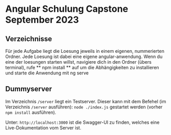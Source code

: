 # Angular Schulung Capstone September 2023

## Verzeichnisse

Für jede Aufgabe liegt die Loesung jeweils in einem eigenen, nummerierten Ordner. Jede Loesung ist dabei eine eigene angular-anwendung. Wenn du eine der loesungen starten willst, navigiere dich in den Ordner (übers terminal), rufe ** npm install ** auf um die Abhängigkeiten zu installieren und starte die Anwendung mit ng serve

## Dummyserver

Im Verzeichnis `/server` liegt ein Testserver. Dieser kann mit dem Befehel (im Verzeichnis `/server` ausführen): `node ./index.js` gestartet werden (vorher `npm install` ausführen).

Unter: `http://localhost:3000` ist die Swagger-UI zu finden, welches eine Live-Dokumentation vom Server ist.
